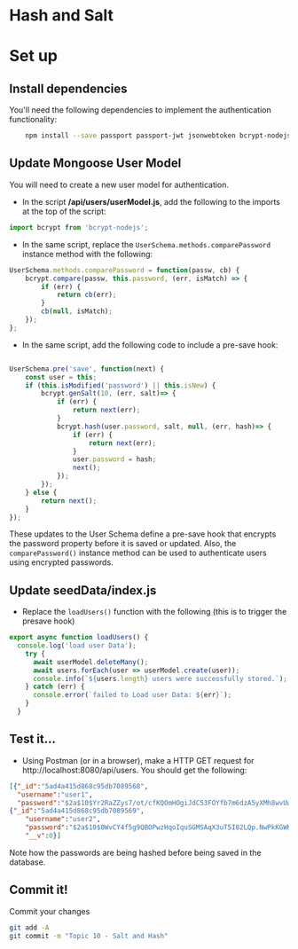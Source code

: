 # Hash and Salt


# Set up

## Install dependencies
You'll need the following dependencies to implement the authentication functionality:

~~~bash
    npm install --save passport passport-jwt jsonwebtoken bcrypt-nodejs
~~~


## Update Mongoose User Model
You will need to create a new user model for authentication.

- In the script **/api/users/userModel.js**, add the following to the imports at the top of the script:

~~~javascript
import bcrypt from 'bcrypt-nodejs';
~~~

+ In the same script, replace the ``UserSchema.methods.comparePassword`` instance method with the following: 

~~~javascript
UserSchema.methods.comparePassword = function(passw, cb) {
    bcrypt.compare(passw, this.password, (err, isMatch) => {
        if (err) {
            return cb(err);
        }
        cb(null, isMatch);
    });
};
~~~

+ In the same script, add the following code to include a pre-save hook:

~~~javascript

UserSchema.pre('save', function(next) {
    const user = this;
    if (this.isModified('password') || this.isNew) {
        bcrypt.genSalt(10, (err, salt)=> {
            if (err) {
                return next(err);
            }
            bcrypt.hash(user.password, salt, null, (err, hash)=> {
                if (err) {
                    return next(err);
                }
                user.password = hash;
                next();
            });
        });
    } else {
        return next();
    }
});
~~~

These updates to the User Schema define a pre-save hook that encrypts the password property before it is saved or updated. Also, the ``comparePassword()`` instance method can be used to authenticate users using encrypted passwords.

## Update seedData/index.js

- Replace the ``loadUsers()`` function with the following (this is to trigger the presave hook)

~~~javascript
export async function loadUsers() {
  console.log('load user Data');
    try {
      await userModel.deleteMany();
      await users.forEach(user => userModel.create(user));
      console.info(`${users.length} users were successfully stored.`);
    } catch (err) {
      console.error(`failed to Load user Data: ${err}`);
    }
  }
~~~

## Test it...

+ Using Postman (or in a browser), make a HTTP GET request for http://localhost:8080/api/users. You should get the following:

~~~json
[{"_id":"5ad4a415d868c95db7089568",
  "username":"user1",
  "password":"$2a$10$Yr2RaZZys7/ot/cfKQOmHOgiJdC53FOYfb7m6dzA5yXMh8wvUwuDq","__v":0},
{"_id":"5ad4a415d868c95db7089569",
    "username":"user2",
    "password":"$2a$10$0WvCY4f5g9QBOPwzHqoIquSGMSAqX3uT5I82LQp.NwPkKGWKFJQcW",
    "__v":0}]
~~~

Note how the passwords are being hashed before being saved in the database.

## Commit it!
Commit your changes
~~~bash
git add -A
git commit -m "Topic 10 - Salt and Hash"
~~~

